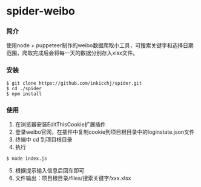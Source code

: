 # spider-weibo

### 简介

使用node + puppeteer制作的weibo数据爬取小工具，可搜索关键字和选择日期范围，爬取完成后会将每一天的数据分别存入xlsx文件。

### 安装

```
$ git clone https://github.com/inkicchj/spider.git
$ cd ./spider
$ npm install
```

### 使用

1. 在浏览器安装EditThisCookie扩展插件
2. 登录weibo官网，在插件中复制cookie到项目根目录中的loginstate.json文件
3. 终端中 cd 到项目根目录
4. 执行
```
$ node index.js
```
5. 根据提示输入信息后回车即可
6. 文件输出：项目根目录/files/搜索关键字/xxx.xlsx
